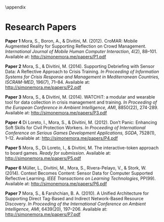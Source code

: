 \appendix

# Research Papers

**Paper 1** Mora, S., Boron, A., & Divitini, M. (2012). CroMAR: Mobile Augmented Reality for Supporting Reflection on Crowd Management. *International Journal of Mobile Human Computer Interaction*, 4(2), 88–101. Available at: http://simonemora.me/papers/P1.pdf

**Paper 2** Mora, S., & Divitini, M. (2014). Supporting Debriefing with Sensor Data: A Reflective Approach to Crisis Training. *In Proceeding of Information Systems for Crisis Response and Management in Mediterranean Countries, ISCRAM-MED*, 196(7), 71–84. Available at: http://simonemora.me/papers/P2.pdf

**Paper 3** Mora, S., & Divitini, M. (2014). WATCHiT: a modular and wearable tool for data collection in crisis management and training. *In Proceeding of the European Conference in Ambient Intelligence, AMI*, 8850(22), 274-289. Available at: http://simonemora.me/papers/P3.pdf

**Paper 4** Di Loreto, I., Mora, S., & Divitini, M. (2012). Don’t Panic: Enhancing Soft Skills for Civil Protection Workers. *In Proceeding of International Conference on Serious Games Development Applications, SGDA*, 7528(1), 1–12. Available at: http://simonemora.me/papers/P4.pdf

**Paper 5** Mora, S., Di Loreto, I., & Divitini, M. The interactive-token approach to board games. *Ready for submission*. Available at: http://simonemora.me/papers/P5.pdf

**Paper 6** Müller, L., Divitini, M., Mora, S., Rivera-Pelayo, V., & Stork, W. (2014). Context Becomes Content: Sensor Data for Computer Supported Reflective Learning. *IEEE Transactions on Learning Technologies*, PP(99). Available at: http://simonemora.me/papers/P6.pdf

**Paper 7** Mora, S., & Farshchian, B. A. (2010). A Unified Architecture for Supporting Direct Tag-Based and Indirect Network-Based Resource Discovery. *In Proceeding of the International Conference on Ambient Intelligence, AMI*, 6439(20), 197–206. Available at: http://simonemora.me/papers/P7.pdf